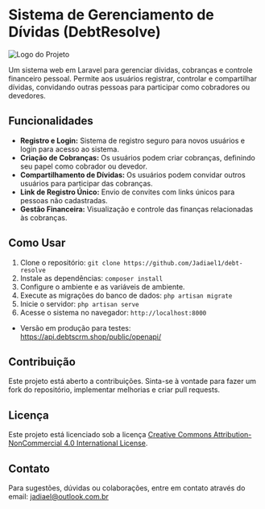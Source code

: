 # Sistema de Gerenciamento de Dívidas (DebtResolve)

![Logo do Projeto](https://images.pexels.com/photos/7654579/pexels-photo-7654579.jpeg?auto=compress&cs=tinysrgb&w=400&dpr=1)

Um sistema web em Laravel para gerenciar dívidas, cobranças e controle financeiro pessoal. Permite aos usuários registrar, controlar e compartilhar dívidas, convidando outras pessoas para participar como cobradores ou devedores.

## Funcionalidades

- **Registro e Login:** Sistema de registro seguro para novos usuários e login para acesso ao sistema.
- **Criação de Cobranças:** Os usuários podem criar cobranças, definindo seu papel como cobrador ou devedor.
- **Compartilhamento de Dívidas:** Os usuários podem convidar outros usuários para participar das cobranças.
- **Link de Registro Único:** Envio de convites com links únicos para pessoas não cadastradas.
- **Gestão Financeira:** Visualização e controle das finanças relacionadas às cobranças.

## Como Usar

1. Clone o repositório: `git clone https://github.com/Jadiael1/debt-resolve`
2. Instale as dependências: `composer install`
3. Configure o ambiente e as variáveis de ambiente.
4. Execute as migrações do banco de dados: `php artisan migrate`
5. Inicie o servidor: `php artisan serve`
6. Acesse o sistema no navegador: `http://localhost:8000`

- Versão em produção para testes: https://api.debtscrm.shop/public/openapi/

## Contribuição

Este projeto está aberto a contribuições. Sinta-se à vontade para fazer um fork do repositório, implementar melhorias e criar pull requests.

## Licença

Este projeto está licenciado sob a licença [Creative Commons Attribution-NonCommercial 4.0 International License](https://creativecommons.org/licenses/by-nc/4.0/).

## Contato

Para sugestões, dúvidas ou colaborações, entre em contato através do email: jadiael@outlook.com.br
